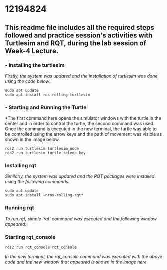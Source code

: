 # 12194824

## **This readme file includes all the required steps followed and practice session's activities with Turtlesim and RQT, during the lab session of Week-4 Lecture.**

### - Installing the turtlesim 

*Firstly, the system was updated and the installation of turtlesim was done using the code below.*
```
sudo apt update
sudo apt install ros-rolling-turtlesim
```

### - Starting and Running the Turtle
*The first command here opens the simulator windows with the turtle in the center and in order to control the turtle, the second command was used. Once the command is executed in the new terminal, the turtle was able to be controlled using the arrow keys and the path of movement was visible as shown in the image below. 
```
ros2 run turtlesim turtlesim_node
ros2 run turtlesim turtle_teleop_key
```


### Installing rqt

*Similarly, the system was updated and the RQT packages were installed using the following commands.*

```
sudo apt update
sudo apt install ~nros-rolling-rqt*
```

### Running rqt
*To run rqt, simple 'rqt' command was executed and the following window appeared:*

### Starting rqt_console

```
ros2 run rqt_console rqt_console
```
*In the new terminal, the rqt_console command was executed with the above code and the new window that appeared is shown in the image here.*

